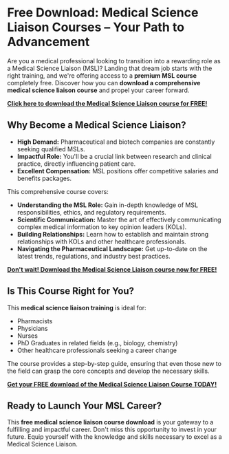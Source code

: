 # Free Download: Medical Science Liaison Courses – Your Path to Advancement

Are you a medical professional looking to transition into a rewarding role as a Medical Science Liaison (MSL)? Landing that dream job starts with the right training, and we're offering access to a **premium MSL course** completely free. Discover how you can **download a comprehensive medical science liaison course** and propel your career forward.

[**Click here to download the Medical Science Liaison course for FREE!**](https://udemywork.com/medical-science-liaison-courses)

## Why Become a Medical Science Liaison?

*   **High Demand:** Pharmaceutical and biotech companies are constantly seeking qualified MSLs.
*   **Impactful Role:** You'll be a crucial link between research and clinical practice, directly influencing patient care.
*   **Excellent Compensation:** MSL positions offer competitive salaries and benefits packages.

This comprehensive course covers:

*   **Understanding the MSL Role:** Gain in-depth knowledge of MSL responsibilities, ethics, and regulatory requirements.
*   **Scientific Communication:** Master the art of effectively communicating complex medical information to key opinion leaders (KOLs).
*   **Building Relationships:** Learn how to establish and maintain strong relationships with KOLs and other healthcare professionals.
*   **Navigating the Pharmaceutical Landscape:** Get up-to-date on the latest trends, regulations, and industry best practices.

[**Don't wait! Download the Medical Science Liaison course now for FREE!**](https://udemywork.com/medical-science-liaison-courses)

## Is This Course Right for You?

This **medical science liaison training** is ideal for:

*   Pharmacists
*   Physicians
*   Nurses
*   PhD Graduates in related fields (e.g., biology, chemistry)
*   Other healthcare professionals seeking a career change

The course provides a step-by-step guide, ensuring that even those new to the field can grasp the core concepts and develop the necessary skills.

[**Get your FREE download of the Medical Science Liaison Course TODAY!**](https://udemywork.com/medical-science-liaison-courses)

## Ready to Launch Your MSL Career?

This **free medical science liaison course download** is your gateway to a fulfilling and impactful career. Don't miss this opportunity to invest in your future. Equip yourself with the knowledge and skills necessary to excel as a Medical Science Liaison.
